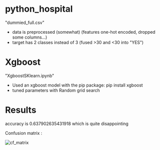 # python_hospital

"dummied_full.csv"
- data is preprocessed (somewhat) (features one-hot encoded, dropped some columns...)
- target has 2 classes instead of 3 (fused >30 and <30 into "YES")


# Xgboost

"XgboostSKlearn.ipynb"
- Used an xgboost model with the pip package: pip install xgboost
- tuned parameters with Random grid search

# Results 

accuracy is 0.637902635431918 which is quite disappointing 

Confusion matrix :

![cf_matrix](https://user-images.githubusercontent.com/72661948/144829020-43de3c7d-5491-4e71-94d2-17a5cba4238d.png)
